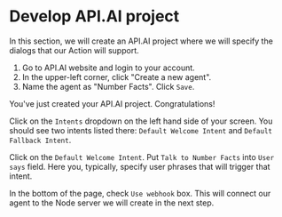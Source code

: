 # Develop API.AI project
In this section, we will create an API.AI project where we will specify the dialogs that our Action will support.

1. Go to API.AI website and login to your account.
2. In the upper-left corner, click "Create a new agent".
3. Name the agent as "Number Facts". Click ```Save```.

You've just created your API.AI project. Congratulations!

Click on the ```Intents``` dropdown on the left hand side of your screen. You should see two intents listed there: ```Default Welcome Intent``` and ```Default Fallback Intent```.

Click on the ```Default Welcome Intent```. Put ```Talk to Number Facts``` into ```User says``` field. Here you, typically, specify user phrases that will trigger that intent.

In the bottom of the page, check ```Use webhook``` box. This will connect our agent to the Node server we will create in the next step. 
